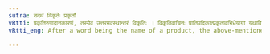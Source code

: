 ```yaml
---
sutra: तदर्थं विकृतेः प्रकृतौ
vRtti: प्रकृतिरुपादानकारणं, तस्यैव उत्तरमवस्थान्तरं विकृतिः । विकृतिवाचिनः प्रातिपदिकात्प्रकृतावभिधेयायां यथाविहितं प्रत्ययो भवति ॥
vRtti_eng: After a word being the name of a product, the above-mentioned affix comes, to denote a thing which is the primitive that is serviceable for that.

---
```

